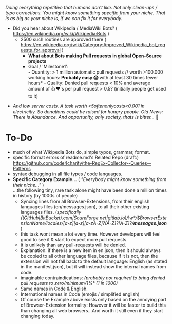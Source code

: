 _Doing everything repetitive that humans don't like. Not only clean-ups / typo corrections. You might know something specific from your niche. That is as big as your niche is, if we can fix it for everybody._

- Did you hear about Wikipedia / MediaWiki Bots? ( https://en.wikipedia.org/wiki/Wikipedia:Bots ) 
  - 2500 such routines are approved there ( https://en.wikipedia.org/wiki/Category:Approved_Wikipedia_bot_requests_for_approval )
     - **What about Bots making Pull requests in global Open-Source projects**
     - Goal / 'Milestone1':   
           - Quantity:  > 1 million automatic pull requests // worth >100.000 working hours: **Probably easy 😱** with at least 30 times fewer hours*
           - Quality: Denied pull requests < 10% and average amount of 👍❤'s per pull request > 0.5? (initially people get used to it)    

* _And low server costs. A task worth >$5 often only costs <$0.001 in electricitiy. So donations could be raised for hungry people. Old News: There is Abundance. And opportunity, only society, thats is bitter..._ 🤔 

# To-Do
- much of what Wikipedia Bots do, simple typos, grammar, format.
- specific format errors of readme.md's 
Related Repo (draft:)  https://github.com/code4charity/the-RegEx-Collector--Queries--Patterns
- syntax debugging in all file types / code languages. 
- **Specific Category Example...** ( _"Everybody might know something from their niche..."_ ) <br> ...the following tiny, rare task alone might have been done a million times in history (by 1000s of people)
  - Syncing lines from all Browser-Extensions, from their english languages files (en/messages.json), to all their other existing languages files.  (_specifically  ((GitHub|BitBucket).com|SoureForge.net|gitlab.io)/\w*/$BrowserExtensionName/_locales/[a-z][a-z][a-zA-Z_]?[A-Z]?[A-Z]?/**messages.json**_ )
  - this task wont mean a lot every time. However developers will feel good to see it & start to expect more pull requests.
  - it is unlikely than any pull-requests will be denied.
  - Explanation: if there is a new item in en.json, then it should always be copied to all other language files, because if it is not, then the extension will not fall back to the default language: English (as stated in the manifest.json), but it will instead show the internal names from code.
  - imaginable contraindications:   _(probably not required to bring denied pull requests to zero/minimum/1%° (1 in 1000)_ 
  - Same names in Code & English.
  - International names in Code (emojis / simplified english)
  - Of course the Example above exists only based on the annoying part of Browser-Extension formality:  However it will be faster to build this than changing all web browsers...And worth it still even if they start changing today.


